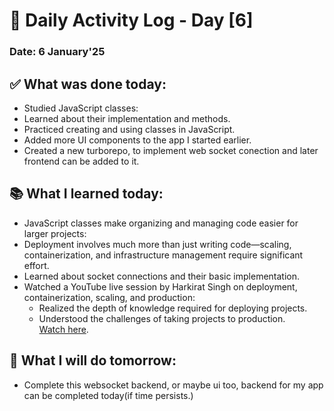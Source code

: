 # 📅 Daily Activity Log - Day [6]  
### Date: 6 January'25  

## ✅ What was done today:  
- Studied JavaScript classes:  
- Learned about their implementation and methods.  
- Practiced creating and using classes in JavaScript.  
- Added more UI components to the app I started earlier.
- Created a new turborepo, to implement web socket conection and later frontend can be added to it.


## 📚 What I learned today:  
- JavaScript classes make organizing and managing code easier for larger projects:  
- Deployment involves much more than just writing code—scaling, containerization, and infrastructure management require significant effort.
- Learned about socket connections and their basic implementation.
- Watched a YouTube live session by Harkirat Singh on deployment, containerization, scaling, and production:  
  - Realized the depth of knowledge required for deploying projects.  
  - Understood the challenges of taking projects to production.  
  [Watch here](https://www.youtube.com/live/O2A4DcblBlc?si=cvID_D3LpEhaAnkd).  

## 🎯 What I will do tomorrow:
- Complete this websocket backend, or maybe ui too, backend for my app can be completed today(if time persists.)